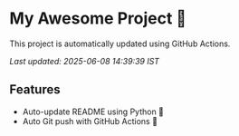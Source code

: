 # My Awesome Project 🚀

This project is automatically updated using GitHub Actions.

_Last updated: 2025-06-08 14:39:39 IST_

## Features
- Auto-update README using Python 🐍
- Auto Git push with GitHub Actions 🤖
